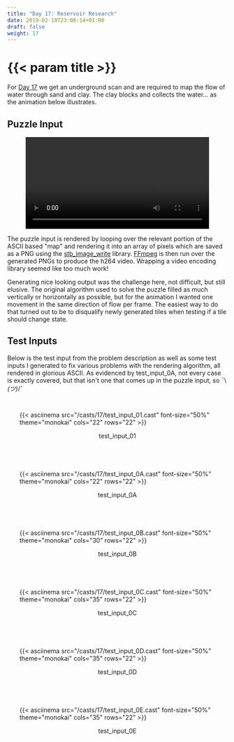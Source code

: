 ```yaml
---
title: "Day 17: Reservoir Research"
date: 2019-02-10T23:08:14+01:00
draft: false
weight: 17
---
```

<style>
video {
  width: 100%;
  max-height: 100%;
  height: auto;
}
#video {
	margin-left: 3em;
	margin-right: 3em;
}
.text-input-videos {

}
.text-input-videos ul {
	list-style: none;
	display: flex;
	flex-flow: row wrap;
 justify-content: center;
 padding: 0;
 margin: 0;
}
.text-input-videos li {
	margin: 2em;
}
.text-input-videos .caption {
	padding: 1em;
	text-align: center;
}
</style>

# {{< param title >}}

For [Day 17](https://adventofcode.com/2018/day/17) we get an underground scan and are required to map the flow of water through sand and clay. The clay blocks and collects the water... as the animation below illustrates.

## Puzzle Input
<div id="video">
<video width="320" height="240" controls>
  <source src="{{< static "/videos/17/input.mp4" >}}" type="video/mp4">
</video>
</div>

The puzzle input is rendered by looping over the relevant portion of the ASCII based "map" and rendering it into an array of pixels which are saved as a PNG using the [stb_image_write](https://github.com/nothings/stb) library. [FFmpeg](https://www.ffmpeg.org) is then run over the generated PNGs to produce the h264 video. Wrapping a video encoding library seemed like too much work!

Generating nice looking output was the challenge here, not difficult, but still elusive. The original algorithm used to solve the puzzle filled as much vertically or horizontally as possible, but for the animation I wanted one movement in the same direction of flow per frame. The easiest way to do that turned out to be to disqualify newly generated tiles when testing if a tile should change state.

## Test Inputs

Below is the test input from the problem description as well as some test inputs I generated to fix various problems with the rendering algorithm, all rendered in glorious ASCII. As evidenced by test\_input\_0A, not every case is exactly covered, but that isn't one that comes up in the puzzle input, so ¯\\_(ツ)_/¯

<div class="text-input-videos">
	<ul>
		<li>
		{{< asciinema src="/casts/17/test_input_01.cast" font-size="50%" theme="monokai" cols="22" rows="22" >}}
		<div class="caption">test_input_01</div>
		</li>
		<li>
		{{< asciinema src="/casts/17/test_input_0A.cast" font-size="50%" theme="monokai" cols="22" rows="22" >}}
		<div class="caption">test_input_0A</div>
		</li>
		<li>
		{{< asciinema src="/casts/17/test_input_0B.cast" font-size="50%" theme="monokai" cols="30" rows="22" >}}
		<div class="caption">test_input_0B</div>
		</li>
		<li>
		{{< asciinema src="/casts/17/test_input_0C.cast" font-size="50%" theme="monokai" cols="35" rows="22" >}}
		<div class="caption">test_input_0C</div>
		</li>
		<li>
		{{< asciinema src="/casts/17/test_input_0D.cast" font-size="50%" theme="monokai" cols="35" rows="22" >}}
		<div class="caption">test_input_0D</div>
		</li>
		<li>
		{{< asciinema src="/casts/17/test_input_0E.cast" font-size="50%" theme="monokai" cols="35" rows="22" >}}
		<div class="caption">test_input_0E</div>
		</li>
	</ul>
</div>
